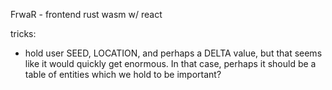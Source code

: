FrwaR - frontend rust wasm w/ react



tricks:
- hold user SEED, LOCATION, and perhaps a DELTA value, but that seems like it would quickly get enormous.
In that case, perhaps it should be a table of entities which we hold to be important?